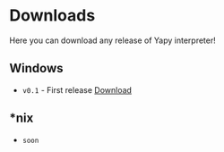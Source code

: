 # Downloads

Here you can download any release of Yapy interpreter!  

## Windows
* `v0.1` - First release [Download](./yapy01.zip "Download")

## *nix
* `soon`
